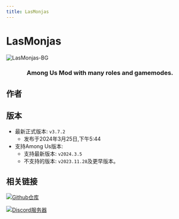 ```yaml
---
title: LasMonjas
---
```

# LasMonjas
![LasMonjas-BG](/Image/LasMonjas.png)

<div align="center">
<h3>Among Us Mod with many roles and gamemodes.</h3>
</div>

## 作者

<script setup>
import { VPTeamMembers } from 'vitepress/theme'

const members = [
  {
    avatar: '/Image/KiraYamato94.png',
    name: 'KiraYamato94',
    title: '开发者',
    links: [
      { icon: 'github', link: 'https://github.com/KiraYamato94' }
    ]
  }
]

</script>

<div align="center">
<VPTeamMembers size="small" :members="members" />
</div>

## 版本
- 最新正式版本: `v3.7.2`
  - 发布于2024年3月25日,下午5:44
- 支持Among Us版本:
    - 支持最新版本: `v2024.3.5`
    - 不支持的版本: `v2023.11.28`及更早版本。

## 相关链接
[![Github仓库](https://badgen.net/badge/Github/Repository/github?icon=github)](https://github.com/KiraYamato94/LasMonjas)

[![Discord服务器](https://badgen.net/badge/Discord/Server/5662F6?icon=discord)](https://discord.gg/UPCSqnD4NU)